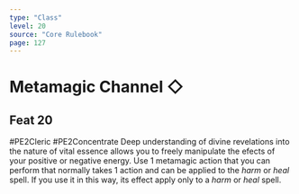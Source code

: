 ```yaml
---
type: "Class"
level: 20
source: "Core Rulebook"
page: 127
---
```

# Metamagic Channel ◇
## Feat 20
#PE2Cleric #PE2Concentrate 
Deep understanding of divine revelations into the nature of vital essence allows you to freely manipulate the efects of your positive or negative energy. Use 1 metamagic action that you can perform that normally takes 1 action and can be applied to the *harm* or *heal* spell. If you use it in this way, its effect apply only to a *harm* or *heal* spell.